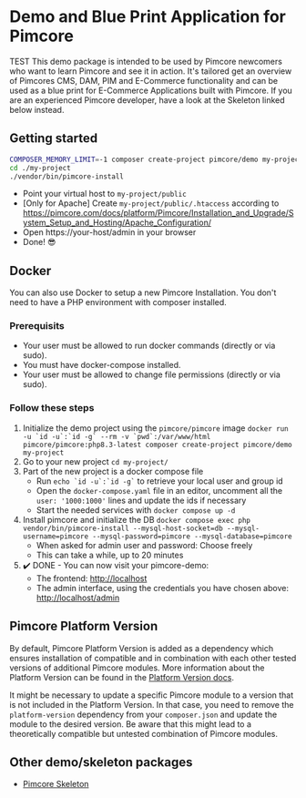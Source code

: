 # Demo and Blue Print Application for Pimcore

TEST This demo package is intended to be used by Pimcore newcomers who want to learn Pimcore and see it in action. 
It's tailored get an overview of Pimcores CMS, DAM, PIM and E-Commerce functionality and can be used as a blue print for 
E-Commerce Applications built with Pimcore. If you are an experienced Pimcore developer, have a look at the Skeleton linked below instead.

## Getting started 
```bash
COMPOSER_MEMORY_LIMIT=-1 composer create-project pimcore/demo my-project
cd ./my-project
./vendor/bin/pimcore-install
```

- Point your virtual host to `my-project/public`
- [Only for Apache] Create `my-project/public/.htaccess` according to https://pimcore.com/docs/platform/Pimcore/Installation_and_Upgrade/System_Setup_and_Hosting/Apache_Configuration/ 
- Open https://your-host/admin in your browser
- Done! 😎


## Docker

You can also use Docker to setup a new Pimcore Installation.
You don't need to have a PHP environment with composer installed.

### Prerequisits

* Your user must be allowed to run docker commands (directly or via sudo).
* You must have docker-compose installed.
* Your user must be allowed to change file permissions (directly or via sudo).

### Follow these steps

1. Initialize the demo project using the `pimcore/pimcore` image
    ``docker run -u `id -u`:`id -g` --rm -v `pwd`:/var/www/html pimcore/pimcore:php8.3-latest composer create-project pimcore/demo my-project``
1. Go to your new project
    `cd my-project/`
1. Part of the new project is a docker compose file
    * Run `` echo `id -u`:`id -g` `` to retrieve your local user and group id
    * Open the `docker-compose.yaml` file in an editor, uncomment all the `user: '1000:1000'` lines and update the ids if necessary
    * Start the needed services with `docker compose up -d`
1. Install pimcore and initialize the DB
    `docker compose exec php vendor/bin/pimcore-install --mysql-host-socket=db --mysql-username=pimcore --mysql-password=pimcore --mysql-database=pimcore`
    * When asked for admin user and password: Choose freely
    * This can take a while, up to 20 minutes
1. :heavy_check_mark: DONE - You can now visit your pimcore-demo:
    * The frontend: <http://localhost>
    * The admin interface, using the credentials you have chosen above:
      <http://localhost/admin>

## Pimcore Platform Version
By default, Pimcore Platform Version is added as a dependency which ensures installation of compatible and in combination 
with each other tested versions of additional Pimcore modules. More information about the Platform Version can be found in the 
[Platform Version docs](https://github.com/pimcore/platform-version). 

It might be necessary to update a specific Pimcore module to a version that is not included in the Platform Version.
In that case, you need to remove the `platform-version` dependency from your `composer.json` and update the module to
the desired version.
Be aware that this might lead to a theoretically compatible but untested combination of Pimcore modules.

## Other demo/skeleton packages
- [Pimcore Skeleton](https://github.com/pimcore/skeleton/)
